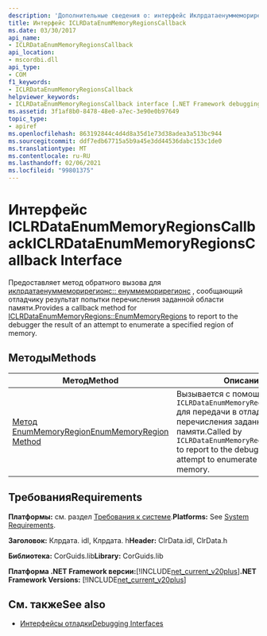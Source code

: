 ```yaml
---
description: 'Дополнительные сведения о: интерфейс Иклрдатаенуммеморирегионскаллбакк'
title: Интерфейс ICLRDataEnumMemoryRegionsCallback
ms.date: 03/30/2017
api_name:
- ICLRDataEnumMemoryRegionsCallback
api_location:
- mscordbi.dll
api_type:
- COM
f1_keywords:
- ICLRDataEnumMemoryRegionsCallback
helpviewer_keywords:
- ICLRDataEnumMemoryRegionsCallback interface [.NET Framework debugging]
ms.assetid: 3f1af8b0-8478-48e0-a7ec-3e90e0b97649
topic_type:
- apiref
ms.openlocfilehash: 863192844c4d4d8a35d1e73d38adea3a513bc944
ms.sourcegitcommit: ddf7edb67715a5b9a45e3dd44536dabc153c1de0
ms.translationtype: MT
ms.contentlocale: ru-RU
ms.lasthandoff: 02/06/2021
ms.locfileid: "99801375"
---
```

# <a name="iclrdataenummemoryregionscallback-interface"></a><span data-ttu-id="6a7e3-103">Интерфейс ICLRDataEnumMemoryRegionsCallback</span><span class="sxs-lookup"><span data-stu-id="6a7e3-103">ICLRDataEnumMemoryRegionsCallback Interface</span></span>

<span data-ttu-id="6a7e3-104">Предоставляет метод обратного вызова для [иклрдатаенуммеморирегионс:: енуммеморирегионс](iclrdataenummemoryregions-enummemoryregions-method.md) , сообщающий отладчику результат попытки перечисления заданной области памяти.</span><span class="sxs-lookup"><span data-stu-id="6a7e3-104">Provides a callback method for [ICLRDataEnumMemoryRegions::EnumMemoryRegions](iclrdataenummemoryregions-enummemoryregions-method.md) to report to the debugger the result of an attempt to enumerate a specified region of memory.</span></span>  
  
## <a name="methods"></a><span data-ttu-id="6a7e3-105">Методы</span><span class="sxs-lookup"><span data-stu-id="6a7e3-105">Methods</span></span>  
  
|<span data-ttu-id="6a7e3-106">Метод</span><span class="sxs-lookup"><span data-stu-id="6a7e3-106">Method</span></span>|<span data-ttu-id="6a7e3-107">Описание</span><span class="sxs-lookup"><span data-stu-id="6a7e3-107">Description</span></span>|  
|------------|-----------------|  
|[<span data-ttu-id="6a7e3-108">Метод EnumMemoryRegion</span><span class="sxs-lookup"><span data-stu-id="6a7e3-108">EnumMemoryRegion Method</span></span>](iclrdataenummemoryregionscallback-enummemoryregion-method.md)|<span data-ttu-id="6a7e3-109">Вызывается с помощью `ICLRDataEnumMemoryRegions::EnumMemoryRegions` для передачи в отладчик результата попытки перечисления заданной области памяти.</span><span class="sxs-lookup"><span data-stu-id="6a7e3-109">Called by `ICLRDataEnumMemoryRegions::EnumMemoryRegions` to report to the debugger the result of an attempt to enumerate a specified region of memory.</span></span>|  
  
## <a name="requirements"></a><span data-ttu-id="6a7e3-110">Требования</span><span class="sxs-lookup"><span data-stu-id="6a7e3-110">Requirements</span></span>  

 <span data-ttu-id="6a7e3-111">**Платформы:** см. раздел [Требования к системе](../../get-started/system-requirements.md).</span><span class="sxs-lookup"><span data-stu-id="6a7e3-111">**Platforms:** See [System Requirements](../../get-started/system-requirements.md).</span></span>  
  
 <span data-ttu-id="6a7e3-112">**Заголовок:** Клрдата. idl, Клрдата. h</span><span class="sxs-lookup"><span data-stu-id="6a7e3-112">**Header:** ClrData.idl, ClrData.h</span></span>  
  
 <span data-ttu-id="6a7e3-113">**Библиотека:** CorGuids.lib</span><span class="sxs-lookup"><span data-stu-id="6a7e3-113">**Library:** CorGuids.lib</span></span>  
  
 <span data-ttu-id="6a7e3-114">**Платформа .NET Framework версии:**[!INCLUDE[net_current_v20plus](../../../../includes/net-current-v20plus-md.md)]</span><span class="sxs-lookup"><span data-stu-id="6a7e3-114">**.NET Framework Versions:** [!INCLUDE[net_current_v20plus](../../../../includes/net-current-v20plus-md.md)]</span></span>  
  
## <a name="see-also"></a><span data-ttu-id="6a7e3-115">См. также</span><span class="sxs-lookup"><span data-stu-id="6a7e3-115">See also</span></span>

- [<span data-ttu-id="6a7e3-116">Интерфейсы отладки</span><span class="sxs-lookup"><span data-stu-id="6a7e3-116">Debugging Interfaces</span></span>](debugging-interfaces.md)
